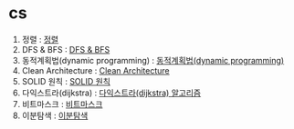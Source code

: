 # cs

1. 정렬 : <a href="https://github.com/kimTH65/cs/blob/main/%EC%A0%95%EB%A0%AC.md">정렬</a> 
2. DFS & BFS : <a href="https://github.com/kimTH65/cs/blob/main/DFS%20%26%20BFS.md">DFS & BFS</a> 
3. 동적계획법(dynamic programming) : <a href="https://github.com/kimTH65/cs/blob/main/%EB%8F%99%EC%A0%81%20%EA%B3%84%ED%9A%8D%EB%B2%95.md">동적계획법(dynamic programming)</a>
4. Clean Architecture : <a href="https://github.com/kimTH65/cs/blob/main/clean%20architecture.md">Clean Architecture</a>
5. SOLID 원칙 : <a href="https://github.com/kimTH65/cs/blob/main/SOLID%20%EC%9B%90%EC%B9%99.md">SOLID 원칙</a> 
6. 다익스트라(dijkstra) : <a href="https://github.com/kimTH65/cs/blob/main/%EB%8B%A4%EC%9D%B5%EC%8A%A4%ED%8A%B8%EB%9D%BC.md">다익스트라(dijkstra) 알고리즘</a> 
7. 비트마스크 : <a href="https://github.com/kimTH65/cs/blob/main/%EB%B9%84%ED%8A%B8%EB%A7%88%EC%8A%A4%ED%81%AC.md">비트마스크</a> 
8. 이분탐색 : <a href="https://github.com/kimTH65/cs/blob/main/%EC%9D%B4%EB%B6%84%20%ED%83%90%EC%83%89.md">이분탐색</a> 
